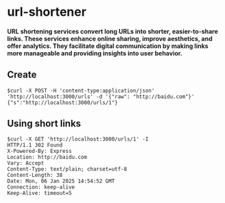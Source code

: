 # url-shortener

#### URL shortening services convert long URLs into shorter, easier-to-share links. These services enhance online sharing, improve aesthetics, and offer analytics. They facilitate digital communication by making links more manageable and providing insights into user behavior.

## Create

```shell
$curl -X POST -H 'content-type:application/json' 'http://localhost:3000/urls' -d '{"raw": "http://baidu.com"}'
{"s":"http://localhost:3000/urls/1"}
```

## Using short links

```shell
$curl -X GET 'http://localhost:3000/urls/1' -I
HTTP/1.1 302 Found
X-Powered-By: Express
Location: http://baidu.com
Vary: Accept
Content-Type: text/plain; charset=utf-8
Content-Length: 38
Date: Mon, 06 Jan 2025 14:54:52 GMT
Connection: keep-alive
Keep-Alive: timeout=5
```
